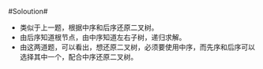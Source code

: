#Soloution#

*   类似于上一题，根据中序和后序还原二叉树。
*   由后序知道根节点，由中序知道左右子树，递归求解。
*   由这两道题，可以看出，想还原二叉树，必须要使用中序，而先序和后序可以选择其中一个，配合中序还原二叉树。